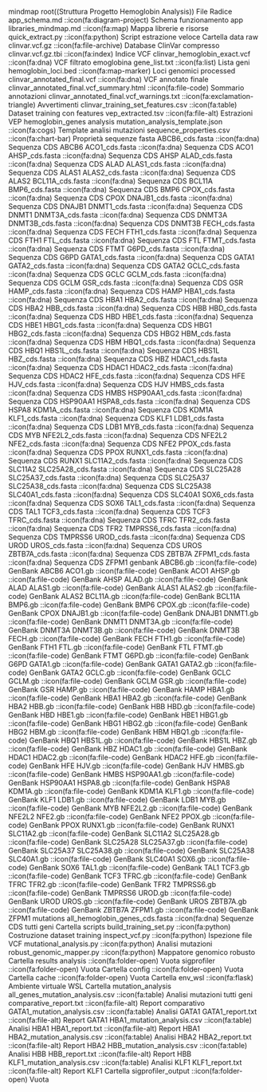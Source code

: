 mindmap
  root((Struttura Progetto Hemoglobin Analysis))
    File Radice
      app_schema.md
        ::icon(fa:diagram-project)
        Schema funzionamento app
      libraries_mindmap.md
        ::icon(fa:map)
        Mappa librerie e risorse
      quick_extract.py
        ::icon(fa:python)
        Script estrazione veloce
    Cartella data
      raw
        clinvar.vcf.gz
          ::icon(fa:file-archive)
          Database ClinVar compresso
        clinvar.vcf.gz.tbi
          ::icon(fa:index)
          Indice VCF
        clinvar_hemoglobin_exact.vcf
          ::icon(fa:dna)
          VCF filtrato emoglobina
        gene_list.txt
          ::icon(fa:list)
          Lista geni
        hemoglobin_loci.bed
          ::icon(fa:map-marker)
          Loci genomici
      processed
        clinvar_annotated_final.vcf
          ::icon(fa:dna)
          VCF annotato finale
        clinvar_annotated_final.vcf_summary.html
          ::icon(fa:file-code)
          Sommario annotazioni
        clinvar_annotated_final.vcf_warnings.txt
          ::icon(fa:exclamation-triangle)
          Avvertimenti
        clinvar_training_set_features.csv
          ::icon(fa:table)
          Dataset training con features
        vep_extracted.tsv
          ::icon(fa:file-alt)
          Estrazioni VEP
      hemoglobin_genes
        analysis
          mutation_analysis_template.json
            ::icon(fa:cogs)
            Template analisi mutazioni
          sequence_properties.csv
            ::icon(fa:chart-bar)
            Proprietà sequenze
        fasta
          ABCB6_cds.fasta
            ::icon(fa:dna)
            Sequenza CDS ABCB6
          ACO1_cds.fasta
            ::icon(fa:dna)
            Sequenza CDS ACO1
          AHSP_cds.fasta
            ::icon(fa:dna)
            Sequenza CDS AHSP
          ALAD_cds.fasta
            ::icon(fa:dna)
            Sequenza CDS ALAD
          ALAS1_cds.fasta
            ::icon(fa:dna)
            Sequenza CDS ALAS1
          ALAS2_cds.fasta
            ::icon(fa:dna)
            Sequenza CDS ALAS2
          BCL11A_cds.fasta
            ::icon(fa:dna)
            Sequenza CDS BCL11A
          BMP6_cds.fasta
            ::icon(fa:dna)
            Sequenza CDS BMP6
          CPOX_cds.fasta
            ::icon(fa:dna)
            Sequenza CDS CPOX
          DNAJB1_cds.fasta
            ::icon(fa:dna)
            Sequenza CDS DNAJB1
          DNMT1_cds.fasta
            ::icon(fa:dna)
            Sequenza CDS DNMT1
          DNMT3A_cds.fasta
            ::icon(fa:dna)
            Sequenza CDS DNMT3A
          DNMT3B_cds.fasta
            ::icon(fa:dna)
            Sequenza CDS DNMT3B
          FECH_cds.fasta
            ::icon(fa:dna)
            Sequenza CDS FECH
          FTH1_cds.fasta
            ::icon(fa:dna)
            Sequenza CDS FTH1
          FTL_cds.fasta
            ::icon(fa:dna)
            Sequenza CDS FTL
          FTMT_cds.fasta
            ::icon(fa:dna)
            Sequenza CDS FTMT
          G6PD_cds.fasta
            ::icon(fa:dna)
            Sequenza CDS G6PD
          GATA1_cds.fasta
            ::icon(fa:dna)
            Sequenza CDS GATA1
          GATA2_cds.fasta
            ::icon(fa:dna)
            Sequenza CDS GATA2
          GCLC_cds.fasta
            ::icon(fa:dna)
            Sequenza CDS GCLC
          GCLM_cds.fasta
            ::icon(fa:dna)
            Sequenza CDS GCLM
          GSR_cds.fasta
            ::icon(fa:dna)
            Sequenza CDS GSR
          HAMP_cds.fasta
            ::icon(fa:dna)
            Sequenza CDS HAMP
          HBA1_cds.fasta
            ::icon(fa:dna)
            Sequenza CDS HBA1
          HBA2_cds.fasta
            ::icon(fa:dna)
            Sequenza CDS HBA2
          HBB_cds.fasta
            ::icon(fa:dna)
            Sequenza CDS HBB
          HBD_cds.fasta
            ::icon(fa:dna)
            Sequenza CDS HBD
          HBE1_cds.fasta
            ::icon(fa:dna)
            Sequenza CDS HBE1
          HBG1_cds.fasta
            ::icon(fa:dna)
            Sequenza CDS HBG1
          HBG2_cds.fasta
            ::icon(fa:dna)
            Sequenza CDS HBG2
          HBM_cds.fasta
            ::icon(fa:dna)
            Sequenza CDS HBM
          HBQ1_cds.fasta
            ::icon(fa:dna)
            Sequenza CDS HBQ1
          HBS1L_cds.fasta
            ::icon(fa:dna)
            Sequenza CDS HBS1L
          HBZ_cds.fasta
            ::icon(fa:dna)
            Sequenza CDS HBZ
          HDAC1_cds.fasta
            ::icon(fa:dna)
            Sequenza CDS HDAC1
          HDAC2_cds.fasta
            ::icon(fa:dna)
            Sequenza CDS HDAC2
          HFE_cds.fasta
            ::icon(fa:dna)
            Sequenza CDS HFE
          HJV_cds.fasta
            ::icon(fa:dna)
            Sequenza CDS HJV
          HMBS_cds.fasta
            ::icon(fa:dna)
            Sequenza CDS HMBS
          HSP90AA1_cds.fasta
            ::icon(fa:dna)
            Sequenza CDS HSP90AA1
          HSPA8_cds.fasta
            ::icon(fa:dna)
            Sequenza CDS HSPA8
          KDM1A_cds.fasta
            ::icon(fa:dna)
            Sequenza CDS KDM1A
          KLF1_cds.fasta
            ::icon(fa:dna)
            Sequenza CDS KLF1
          LDB1_cds.fasta
            ::icon(fa:dna)
            Sequenza CDS LDB1
          MYB_cds.fasta
            ::icon(fa:dna)
            Sequenza CDS MYB
          NFE2L2_cds.fasta
            ::icon(fa:dna)
            Sequenza CDS NFE2L2
          NFE2_cds.fasta
            ::icon(fa:dna)
            Sequenza CDS NFE2
          PPOX_cds.fasta
            ::icon(fa:dna)
            Sequenza CDS PPOX
          RUNX1_cds.fasta
            ::icon(fa:dna)
            Sequenza CDS RUNX1
          SLC11A2_cds.fasta
            ::icon(fa:dna)
            Sequenza CDS SLC11A2
          SLC25A28_cds.fasta
            ::icon(fa:dna)
            Sequenza CDS SLC25A28
          SLC25A37_cds.fasta
            ::icon(fa:dna)
            Sequenza CDS SLC25A37
          SLC25A38_cds.fasta
            ::icon(fa:dna)
            Sequenza CDS SLC25A38
          SLC40A1_cds.fasta
            ::icon(fa:dna)
            Sequenza CDS SLC40A1
          SOX6_cds.fasta
            ::icon(fa:dna)
            Sequenza CDS SOX6
          TAL1_cds.fasta
            ::icon(fa:dna)
            Sequenza CDS TAL1
          TCF3_cds.fasta
            ::icon(fa:dna)
            Sequenza CDS TCF3
          TFRC_cds.fasta
            ::icon(fa:dna)
            Sequenza CDS TFRC
          TFR2_cds.fasta
            ::icon(fa:dna)
            Sequenza CDS TFR2
          TMPRSS6_cds.fasta
            ::icon(fa:dna)
            Sequenza CDS TMPRSS6
          UROD_cds.fasta
            ::icon(fa:dna)
            Sequenza CDS UROD
          UROS_cds.fasta
            ::icon(fa:dna)
            Sequenza CDS UROS
          ZBTB7A_cds.fasta
            ::icon(fa:dna)
            Sequenza CDS ZBTB7A
          ZFPM1_cds.fasta
            ::icon(fa:dna)
            Sequenza CDS ZFPM1
        genbank
          ABCB6.gb
            ::icon(fa:file-code)
            GenBank ABCB6
          ACO1.gb
            ::icon(fa:file-code)
            GenBank ACO1
          AHSP.gb
            ::icon(fa:file-code)
            GenBank AHSP
          ALAD.gb
            ::icon(fa:file-code)
            GenBank ALAD
          ALAS1.gb
            ::icon(fa:file-code)
            GenBank ALAS1
          ALAS2.gb
            ::icon(fa:file-code)
            GenBank ALAS2
          BCL11A.gb
            ::icon(fa:file-code)
            GenBank BCL11A
          BMP6.gb
            ::icon(fa:file-code)
            GenBank BMP6
          CPOX.gb
            ::icon(fa:file-code)
            GenBank CPOX
          DNAJB1.gb
            ::icon(fa:file-code)
            GenBank DNAJB1
          DNMT1.gb
            ::icon(fa:file-code)
            GenBank DNMT1
          DNMT3A.gb
            ::icon(fa:file-code)
            GenBank DNMT3A
          DNMT3B.gb
            ::icon(fa:file-code)
            GenBank DNMT3B
          FECH.gb
            ::icon(fa:file-code)
            GenBank FECH
          FTH1.gb
            ::icon(fa:file-code)
            GenBank FTH1
          FTL.gb
            ::icon(fa:file-code)
            GenBank FTL
          FTMT.gb
            ::icon(fa:file-code)
            GenBank FTMT
          G6PD.gb
            ::icon(fa:file-code)
            GenBank G6PD
          GATA1.gb
            ::icon(fa:file-code)
            GenBank GATA1
          GATA2.gb
            ::icon(fa:file-code)
            GenBank GATA2
          GCLC.gb
            ::icon(fa:file-code)
            GenBank GCLC
          GCLM.gb
            ::icon(fa:file-code)
            GenBank GCLM
          GSR.gb
            ::icon(fa:file-code)
            GenBank GSR
          HAMP.gb
            ::icon(fa:file-code)
            GenBank HAMP
          HBA1.gb
            ::icon(fa:file-code)
            GenBank HBA1
          HBA2.gb
            ::icon(fa:file-code)
            GenBank HBA2
          HBB.gb
            ::icon(fa:file-code)
            GenBank HBB
          HBD.gb
            ::icon(fa:file-code)
            GenBank HBD
          HBE1.gb
            ::icon(fa:file-code)
            GenBank HBE1
          HBG1.gb
            ::icon(fa:file-code)
            GenBank HBG1
          HBG2.gb
            ::icon(fa:file-code)
            GenBank HBG2
          HBM.gb
            ::icon(fa:file-code)
            GenBank HBM
          HBQ1.gb
            ::icon(fa:file-code)
            GenBank HBQ1
          HBS1L.gb
            ::icon(fa:file-code)
            GenBank HBS1L
          HBZ.gb
            ::icon(fa:file-code)
            GenBank HBZ
          HDAC1.gb
            ::icon(fa:file-code)
            GenBank HDAC1
          HDAC2.gb
            ::icon(fa:file-code)
            GenBank HDAC2
          HFE.gb
            ::icon(fa:file-code)
            GenBank HFE
          HJV.gb
            ::icon(fa:file-code)
            GenBank HJV
          HMBS.gb
            ::icon(fa:file-code)
            GenBank HMBS
          HSP90AA1.gb
            ::icon(fa:file-code)
            GenBank HSP90AA1
          HSPA8.gb
            ::icon(fa:file-code)
            GenBank HSPA8
          KDM1A.gb
            ::icon(fa:file-code)
            GenBank KDM1A
          KLF1.gb
            ::icon(fa:file-code)
            GenBank KLF1
          LDB1.gb
            ::icon(fa:file-code)
            GenBank LDB1
          MYB.gb
            ::icon(fa:file-code)
            GenBank MYB
          NFE2L2.gb
            ::icon(fa:file-code)
            GenBank NFE2L2
          NFE2.gb
            ::icon(fa:file-code)
            GenBank NFE2
          PPOX.gb
            ::icon(fa:file-code)
            GenBank PPOX
          RUNX1.gb
            ::icon(fa:file-code)
            GenBank RUNX1
          SLC11A2.gb
            ::icon(fa:file-code)
            GenBank SLC11A2
          SLC25A28.gb
            ::icon(fa:file-code)
            GenBank SLC25A28
          SLC25A37.gb
            ::icon(fa:file-code)
            GenBank SLC25A37
          SLC25A38.gb
            ::icon(fa:file-code)
            GenBank SLC25A38
          SLC40A1.gb
            ::icon(fa:file-code)
            GenBank SLC40A1
          SOX6.gb
            ::icon(fa:file-code)
            GenBank SOX6
          TAL1.gb
            ::icon(fa:file-code)
            GenBank TAL1
          TCF3.gb
            ::icon(fa:file-code)
            GenBank TCF3
          TFRC.gb
            ::icon(fa:file-code)
            GenBank TFRC
          TFR2.gb
            ::icon(fa:file-code)
            GenBank TFR2
          TMPRSS6.gb
            ::icon(fa:file-code)
            GenBank TMPRSS6
          UROD.gb
            ::icon(fa:file-code)
            GenBank UROD
          UROS.gb
            ::icon(fa:file-code)
            GenBank UROS
          ZBTB7A.gb
            ::icon(fa:file-code)
            GenBank ZBTB7A
          ZFPM1.gb
            ::icon(fa:file-code)
            GenBank ZFPM1
        mutations
          all_hemoglobin_genes_cds.fasta
            ::icon(fa:dna)
            Sequenze CDS tutti geni
    Cartella scripts
      build_training_set.py
        ::icon(fa:python)
        Costruzione dataset training
      inspect_vcf.py
        ::icon(fa:python)
        Ispezione file VCF
      mutational_analysis.py
        ::icon(fa:python)
        Analisi mutazioni
      robust_genomic_mapper.py
        ::icon(fa:python)
        Mappatore genomico robusto
    Cartella results
      analysis
        ::icon(fa:folder-open)
        Vuota
      sigprofiler
        ::icon(fa:folder-open)
        Vuota
    Cartella config
      ::icon(fa:folder-open)
      Vuota
    Cartella cache
      ::icon(fa:folder-open)
      Vuota
    Cartella env_wsl
      ::icon(fa:flask)
      Ambiente virtuale WSL
    Cartella mutation_analysis
      all_genes_mutation_analysis.csv
        ::icon(fa:table)
        Analisi mutazioni tutti geni
      comparative_report.txt
        ::icon(fa:file-alt)
        Report comparativo
      GATA1_mutation_analysis.csv
        ::icon(fa:table)
        Analisi GATA1
      GATA1_report.txt
        ::icon(fa:file-alt)
        Report GATA1
      HBA1_mutation_analysis.csv
        ::icon(fa:table)
        Analisi HBA1
      HBA1_report.txt
        ::icon(fa:file-alt)
        Report HBA1
      HBA2_mutation_analysis.csv
        ::icon(fa:table)
        Analisi HBA2
      HBA2_report.txt
        ::icon(fa:file-alt)
        Report HBA2
      HBB_mutation_analysis.csv
        ::icon(fa:table)
        Analisi HBB
      HBB_report.txt
        ::icon(fa:file-alt)
        Report HBB
      KLF1_mutation_analysis.csv
        ::icon(fa:table)
        Analisi KLF1
      KLF1_report.txt
        ::icon(fa:file-alt)
        Report KLF1
    Cartella sigprofiler_output
      ::icon(fa:folder-open)
      Vuota
